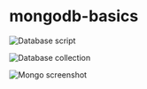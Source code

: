 # mongodb-basics

![Database script](https://res.cloudinary.com/tobilite/image/upload/v1585621174/Mongodb-basics/databasecript.jpg)

![Database collection](https://res.cloudinary.com/tobilite/image/upload/v1585621173/Mongodb-basics/database%20collection.jpg)

![Mongo screenshot](https://res.cloudinary.com/tobilite/image/upload/v1585622754/Mongodb-basics/mongo_mongod.jpg)
